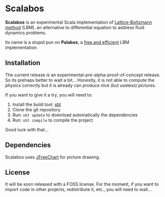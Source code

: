 Scalabos
========

**Scalabos** is an experimental Scala implementation of [Lattice-Boltzmann method](http://www.lbmethod.org/) (LBM), an alternative to differential equation to address fluid dynamics problems.

Its name is a stupid pun on **Palabos**, a [free and efficient](http://www.lbmethod.org/palabos) LBM implementation.

Installation
------------

The current release is an experimental-pre-alpha-proof-of-concept
release. So its prehaps better to wait a bit... Honestly, it is not
able to compute the physics correctly but it is already can produce
nice (but useless) pictures.

If you want to give it a try, you will need to:

1. Install the build tool: [sbt](http://code.google.com/p/simple-build-tool/)
2. Clone the git repository
3. Run: `sbt update` to download automatically the dependencies
4. Run: `sbt compile` to compile the project

Good luck with that...

Dependencies
------------

Scalabos uses [JFreeChart](http://www.jfree.org/jfreechart/) for picture drawing.

License
-------

It will be soon released with a FOSS license. For the moment, if you want to import code in other projects, redistribute it, etc., you will need to wait...